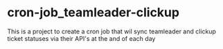 # cron-job_teamleader-clickup
This is a project to create a cron job that wil sync teamleader and clickup ticket statuses via their API's at the and of each day
